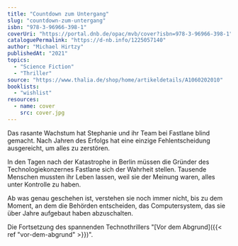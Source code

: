 ```yaml
---
title: "Countdown zum Untergang"
slug: "countdown-zum-untergang"
isbn: "978-3-96966-398-1"
coverUri: "https://portal.dnb.de/opac/mvb/cover?isbn=978-3-96966-398-1"
cataloguePermalink: "https://d-nb.info/1225057140"
author: "Michael Hirtzy"
publishedAt: "2021"
topics:
  - "Science Fiction"
  - "Thriller"
source: "https://www.thalia.de/shop/home/artikeldetails/A1060202010"
booklists:
  - "wishlist"
resources:
  - name: cover
    src: cover.jpg
---
```

Das rasante Wachstum hat Stephanie und ihr Team bei Fastlane blind gemacht. 
Nach Jahren des Erfolgs hat eine einzige Fehlentscheidung ausgereicht, um 
alles zu zerstören.

In den Tagen nach der Katastrophe in Berlin müssen die Gründer des 
Technologiekonzernes Fastlane sich der Wahrheit stellen. Tausende Menschen 
mussten ihr Leben lassen, weil sie der Meinung waren, alles unter Kontrolle zu 
haben.

Ab was genau geschehen ist, verstehen sie noch immer nicht, bis zu dem Moment, 
an dem die Behörden entscheiden, das Computersystem, das sie über Jahre 
aufgebaut haben abzuschalten.

Die Fortsetzung des spannenden Technothrillers "[Vor dem Abgrund]({{< ref "vor-dem-abgrund" >}})".